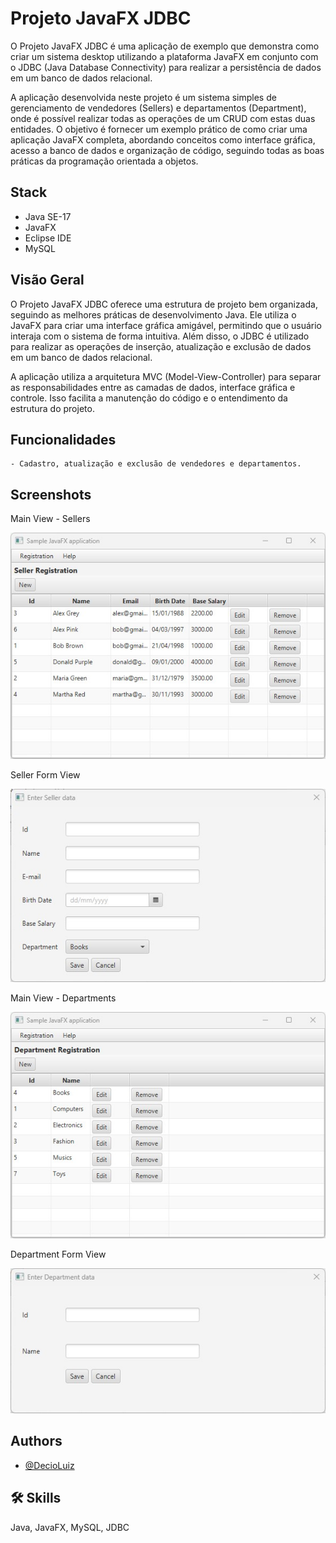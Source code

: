
# Projeto JavaFX JDBC

O Projeto JavaFX JDBC é uma aplicação de exemplo que demonstra como criar um sistema desktop utilizando a plataforma JavaFX em conjunto com o JDBC (Java Database Connectivity) para realizar a persistência de dados em um banco de dados relacional.

A aplicação desenvolvida neste projeto é um sistema simples de gerenciamento de vendedores (Sellers) e departamentos (Department), onde é possível realizar todas as operações de um CRUD com estas duas entidades. O objetivo é fornecer um exemplo prático de como criar uma aplicação JavaFX completa, abordando conceitos como interface gráfica, acesso a banco de dados e organização de código, seguindo todas as boas práticas da programação orientada a objetos.

## Stack
 - Java SE-17
 - JavaFX
 - Eclipse IDE
 - MySQL

## Visão Geral
O Projeto JavaFX JDBC oferece uma estrutura de projeto bem organizada, seguindo as melhores práticas de desenvolvimento Java. Ele utiliza o JavaFX para criar uma interface gráfica amigável, permitindo que o usuário interaja com o sistema de forma intuitiva. Além disso, o JDBC é utilizado para realizar as operações de inserção, atualização e exclusão de dados em um banco de dados relacional.

A aplicação utiliza a arquitetura MVC (Model-View-Controller) para separar as responsabilidades entre as camadas de dados, interface gráfica e controle. Isso facilita a manutenção do código e o entendimento da estrutura do projeto.

## Funcionalidades
    - Cadastro, atualização e exclusão de vendedores e departamentos.


## Screenshots

Main View - Sellers

![Main View - Sellers](/01.jpg)

Seller Form View

![Seller Form View](/02.jpg)

Main View - Departments

![Main View - Departments](/03.jpg)

Department Form View

![Department Form View](/04.jpg)


## Authors

- [@DecioLuiz](https://www.github.com/DecioLuiz)


## 🛠 Skills
Java, JavaFX, MySQL, JDBC


